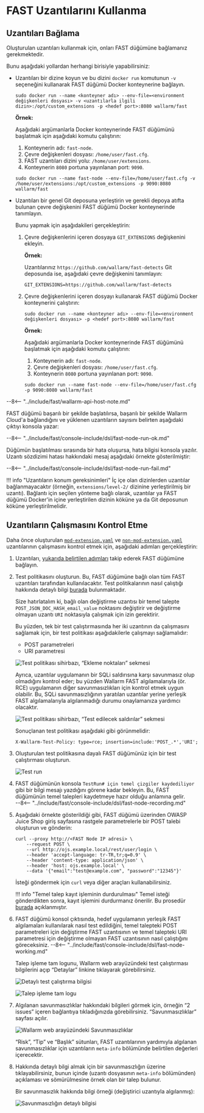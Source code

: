 [link-points]:                  points/intro.md
[link-stop-recording]:          ../qsg/test-run.md#2-execute-the-https-baseline-request-you-created-earlier 

[doc-mod-extension]:            extensions-examples/mod-extension.md
[doc-non-mod-extension]:        extensions-examples/non-mod-extension.md
[doc-testpolicy]:               logic.md#how-test-policy-influences-the-request-processing

[img-test-policy-insertion-points]:      ../../images/fast/dsl/common/using-extensions/tp_insertion_points.png
[img-test-policy-attacks]:              ../../images/fast/dsl/common/using-extensions/tp_attacks_test.png
[img-test-run]:                 ../../images/fast/dsl/common/using-extensions/create_testrun.png
[img-testrun-details]:          ../../images/fast/dsl/common/using-extensions/testrun_details.png
[img-log]:                      ../../images/fast/dsl/common/using-extensions/log.png
[img-vulns]:                    ../../images/fast/dsl/common/using-extensions/vulnerabilities.png
[img-vuln-details-mod]:             ../../images/fast/dsl/common/using-extensions/vuln_details-mod.png

[anchor-connect-extension]:     #connecting-extensions

# FAST Uzantılarını Kullanma

## Uzantıları Bağlama

Oluşturulan uzantıları kullanmak için, onları FAST düğümüne bağlamanız gerekmektedir.

Bunu aşağıdaki yollardan herhangi birisiyle yapabilirsiniz:
* Uzantıları bir dizine koyun ve bu dizini `docker run` komutunun `-v` seçeneğini kullanarak FAST düğümü Docker konteynerine bağlayın.
    
    ```
    sudo docker run --name <konteyner adı> --env-file=<environment değişkenleri dosyası> -v <uzantılarla ilgili dizin>:/opt/custom_extensions -p <hedef port>:8080 wallarm/fast
    ```
    
    **Örnek:**
    
    Aşağıdaki argümanlarla Docker konteynerinde FAST düğümünü başlatmak için aşağıdaki komutu çalıştırın:

    1.  Konteynerin adı: `fast-node`.
    2.  Çevre değişkenleri dosyası: `/home/user/fast.cfg`.
    3.  FAST uzantıları dizini yolu: `/home/user/extensions`.
    4.  Konteynerin `8080` portuna yayınlanan port: `9090`.

    ```
    sudo docker run --name fast-node --env-file=/home/user/fast.cfg -v /home/user/extensions:/opt/custom_extensions -p 9090:8080 wallarm/fast
    ```

* Uzantıları bir genel Git deposuna yerleştirin ve gerekli depoya atıfta bulunan çevre değişkenini FAST düğümü Docker konteynerinde tanımlayın.
    
    Bunu yapmak için aşağıdakileri gerçekleştirin:
    
    1.  Çevre değişkenlerini içeren dosyaya `GIT_EXTENSIONS` değişkenini ekleyin.

        **Örnek:**
        
        Uzantılarınız `https://github.com/wallarm/fast-detects` Git deposunda ise, aşağıdaki çevre değişkenini tanımlayın:
        
        ```
        GIT_EXTENSIONS=https://github.com/wallarm/fast-detects
        ```  
    
    2.  Çevre değişkenlerini içeren dosyayı kullanarak FAST düğümü Docker konteynerini çalıştırın:
        
        ```
        sudo docker run --name <konteyner adı> --env-file=<environment değişkenleri dosyası> -p <hedef port>:8080 wallarm/fast
        ```
        
        **Örnek:**
        
        Aşağıdaki argümanlarla Docker konteynerinde FAST düğümünü başlatmak için aşağıdaki komutu çalıştırın:

        1.  Konteynerin adı: `fast-node`.
        2.  Çevre değişkenleri dosyası: `/home/user/fast.cfg`.
        3.  Konteynerin `8080` portuna yayınlanan port: `9090`.
        
        ```
        sudo docker run --name fast-node --env-file=/home/user/fast.cfg -p 9090:8080 wallarm/fast
        ```

--8<-- "../include/fast/wallarm-api-host-note.md"

 FAST düğümü başarılı bir şekilde başlatılırsa, başarılı bir şekilde Wallarm Cloud'a bağlandığını ve yüklenen uzantıların sayısını belirten aşağıdaki çıktıyı konsola yazar:

--8<-- "../include/fast/console-include/dsl/fast-node-run-ok.md"

Düğümün başlatılması sırasında bir hata oluşursa, hata bilgisi konsola yazılır. Uzantı sözdizimi hatası hakkındaki mesaj aşağıdaki örnekte gösterilmiştir:

--8<-- "../include/fast/console-include/dsl/fast-node-run-fail.md"

!!! info "Uzantıların konum gereksinimleri"
    İç içe olan dizinlerden uzantılar bağlanmayacaktır (örneğin, `extensions/level-2/` dizinine yerleştirilmiş bir uzantı). Bağlantı için seçilen yönteme bağlı olarak, uzantılar ya FAST düğümü Docker'in içine yerleştirilen dizinin köküne ya da Git deposunun köküne yerleştirilmelidir.

## Uzantıların Çalışmasını Kontrol Etme

Daha önce oluşturulan [`mod-extension.yaml`][doc-mod-extension] ve [`non-mod-extension.yaml`][doc-non-mod-extension] uzantılarının çalışmasını kontrol etmek için, aşağıdaki adımları gerçekleştirin:

1.  Uzantıları, [yukarıda belirtilen adımları][anchor-connect-extension] takip ederek FAST düğümüne bağlayın.

2.  Test politikasını oluşturun. Bu, FAST düğümüne bağlı olan tüm FAST uzantıları tarafından kullanılacaktır. Test politikalarının nasıl çalıştığı hakkında detaylı bilgi [burada][doc-testpolicy] bulunmaktadır.

    Size hatırlatalım ki, bağlı olan değiştirme uzantısı bir temel talepte `POST_JSON_DOC_HASH_email_value` noktasını değiştirir ve değiştirme olmayan uzantı `URI` noktasıyla çalışmak için izin gerektirir.
    
    Bu yüzden, tek bir test çalıştırmasında her iki uzantının da çalışmasını sağlamak için, bir test politikası aşağıdakilerle çalışmayı sağlamalıdır:
    
    * POST parametreleri
    * URI parametresi
    
    ![Test politikası sihirbazı, “Ekleme noktaları” sekmesi][img-test-policy-insertion-points]
    
    Ayrıca, uzantılar uygulamanın bir SQLi saldırısına karşı savunmasız olup olmadığını kontrol eder; bu yüzden Wallarm FAST algılamalarıyla (ör. RCE) uygulamanın diğer savunmasızlıkları için kontrol etmek uygun olabilir. Bu, SQLi savunmasızlığının yaratılan uzantılar yerine yerleşik FAST algılamalarıyla algılanmadığı durumu onaylamanıza yardımcı olacaktır. 
    
    ![Test politikası sihirbazı, “Test edilecek saldırılar” sekmesi][img-test-policy-attacks]
    
    Sonuçlanan test politikası aşağıdaki gibi görünmelidir:
    
    ```
    X-Wallarm-Test-Policy: type=rce; insertion=include:'POST_.*','URI';
    ```

3.  Oluşturulan test politikasına dayalı FAST düğümünüz için bir test çalıştırması oluşturun.
    
    ![Test run][img-test-run]

4.  FAST düğümünün konsola `TestRun# için temel çizgiler kaydediliyor` gibi bir bilgi mesajı yazdığını görene kadar bekleyin. Bu, FAST düğümünün temel talepleri kaydetmeye hazır olduğu anlamına gelir.<br>
--8<-- "../include/fast/console-include/dsl/fast-node-recording.md"

5.  Aşağıdaki örnekte gösterildiği gibi, FAST düğümü üzerinden OWASP Juice Shop giriş sayfasına rastgele parametrelerle bir POST talebi oluşturun ve gönderin:
    
    ```
    curl --proxy http://<FAST Node IP adresi> \
        --request POST \
        --url http://ojs.example.local/rest/user/login \
        --header 'accept-language: tr-TR,tr;q=0.9' \
        --header 'content-type: application/json' \
        --header 'host: ojs.example.local' \
        --data '{"email":"test@example.com", "password":"12345"}'
    ```
    
    İsteği göndermek için `curl` veya diğer araçları kullanabilirsiniz.
    
    !!! info "Temel talep kayıt işleminin durdurulması"
        Temel isteği gönderdikten sonra, kayıt işlemini durdurmanız önerilir. Bu prosedür [burada][link-stop-recording] açıklanmıştır.

6.  FAST düğümü konsol çıktısında, hedef uygulamanın yerleşik FAST algılamaları kullanılarak nasıl test edildiğini, temel talepteki POST parametreleri için değiştirme FAST uzantısının ve temel talepteki URI parametresi için değiştirme olmayan FAST uzantısının nasıl çalıştığını göreceksiniz.
    --8<-- "../include/fast/console-include/dsl/fast-node-working.md"

    Talep işleme tam logunu, Wallarm web arayüzündeki test çalıştırması bilgilerini açıp “Detaylar” linkine tıklayarak görebilirsiniz.
    
    ![Detaylı test çalıştırma bilgisi][img-testrun-details]
    
    ![Talep işleme tam logu][img-log]

7.  Algılanan savunmasızlıklar hakkındaki bilgileri görmek için, örneğin “2 issues” içeren bağlantıya tıkladığınızda görebilirsiniz. “Savunmasızlıklar” sayfası açılır.

    ![Wallarm web arayüzündeki Savunmasızlıklar][img-vulns]
    
    “Risk”, “Tip” ve “Başlık” sütunları, FAST uzantılarının yardımıyla algılanan savunmasızlıklar için uzantıların `meta-info` bölümünde belirtilen değerleri içerecektir.

8.  Hakkında detaylı bilgi almak için bir savunmasızlığın üzerine tıklayabilirsiniz, bunun içinde (uzantı dosyasının `meta-info` bölümünden) açıklaması ve sömürülmesine örnek olan bir talep bulunur.

    Bir savunmasızlık hakkında bilgi örneği (değiştirici uzantıyla algılanmış):
    
    ![Savunmasızlığın detaylı bilgisi][img-vuln-details-mod]
